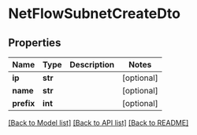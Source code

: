 # NetFlowSubnetCreateDto

## Properties
Name | Type | Description | Notes
------------ | ------------- | ------------- | -------------
**ip** | **str** |  | [optional] 
**name** | **str** |  | [optional] 
**prefix** | **int** |  | [optional] 

[[Back to Model list]](../README.md#documentation-for-models) [[Back to API list]](../README.md#documentation-for-api-endpoints) [[Back to README]](../README.md)


